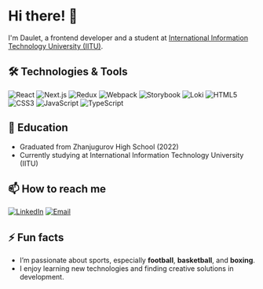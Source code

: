 # Hi there! 👋

I'm Daulet, a frontend developer and a student at [International Information Technology University (IITU)](https://iitu.edu.kz/en/).

## 🛠️ Technologies & Tools

![React](https://img.shields.io/badge/-React-20232A?style=for-the-badge&logo=react&logoColor=61DAFB)
![Next.js](https://img.shields.io/badge/-Next.js-000000?style=for-the-badge&logo=nextdotjs&logoColor=white)
![Redux](https://img.shields.io/badge/-Redux-764ABC?style=for-the-badge&logo=redux&logoColor=white)
![Webpack](https://img.shields.io/badge/-Webpack-8DD6F9?style=for-the-badge&logo=webpack&logoColor=black)
![Storybook](https://img.shields.io/badge/-Storybook-FF4785?style=for-the-badge&logo=storybook&logoColor=white)
![Loki](https://img.shields.io/badge/-Loki-5C2D91?style=for-the-badge&logo=loki&logoColor=white)
![HTML5](https://img.shields.io/badge/-HTML5-E34F26?style=for-the-badge&logo=html5&logoColor=white)
![CSS3](https://img.shields.io/badge/-CSS3-1572B6?style=for-the-badge&logo=css3)
![JavaScript](https://img.shields.io/badge/-JavaScript-F7DF1E?style=for-the-badge&logo=javascript&logoColor=black)
![TypeScript](https://img.shields.io/badge/-TypeScript-007ACC?style=for-the-badge&logo=typescript&logoColor=white)

## 📘 Education

- Graduated from Zhanjugurov High School (2022)
- Currently studying at International Information Technology University (IITU)

## 📫 How to reach me

[![LinkedIn](https://img.shields.io/badge/-LinkedIn-0077B5?style=for-the-badge&logo=linkedin&logoColor=white)](https://linkedin.com/in/your_profile)
[![Email](https://img.shields.io/badge/-Email-D14836?style=for-the-badge&logo=gmail&logoColor=white)](mailto:zharylkasynov_d@mail.ru)

## ⚡ Fun facts

- I’m passionate about sports, especially **football**, **basketball**, and **boxing**.
- I enjoy learning new technologies and finding creative solutions in development.

